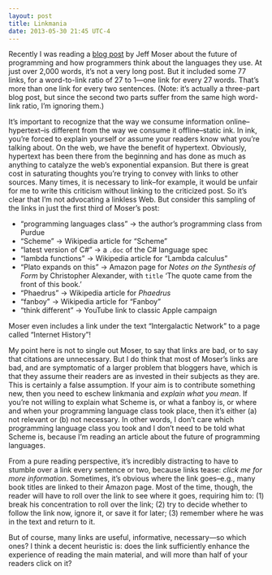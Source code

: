 ```yaml
---
layout: post
title: Linkmania
date: 2013-05-30 21:45 UTC-4
---
```


Recently I was reading a [blog post](http://www.moserware.com/2008/04/towards-moores-law-software-part-1-of-3.html) by Jeff Moser about the future of programming and how programmers think about the languages they use. At just over 2,000 words, it’s not a very long post. But it included some 77 links, for a word-to-link ratio of 27 to 1—one link for every 27 words. That’s more than one link for every two sentences. (Note: it’s actually a three-part blog post, but since the second two parts suffer from the same high word-link ratio, I’m ignoring them.)

It’s important to recognize that the way we consume information online–hypertext–is different from the way we consume it offline–static ink. In ink, you’re forced to explain yourself or assume your readers know what you’re talking about. On the web, we have the benefit of hypertext. Obviously, hypertext has been there from the beginning and has done as much as anything to catalyze the web’s exponential expansion. But there is great cost in saturating thoughts you’re trying to convey with links to other sources. Many times, it is necessary to link–for example, it would be unfair for me to write this criticism without linking to the criticized post. So it’s clear that I’m not advocating a linkless Web. But consider this sampling of the links in just the first third of Moser’s post:

* “programming languages class” -> the author’s programming class from Purdue
* “Scheme” -> Wikipedia article for “Scheme”
* “latest version of C#” -> a `.doc` of the C# language spec
* “lambda functions” -> Wikipedia article for “Lambda calculus”
* “Plato expands on this” -> Amazon page for *Notes on the Synthesis of Form* by Christopher Alexander, with `title` ‘The quote came from the front of this book.’
* “Phaedrus” -> Wikipedia article for *Phaedrus*
* “fanboy” -> Wikipedia article for “Fanboy”
* “think different” -> YouTube link to classic Apple campaign

Moser even includes a link under the text “Intergalactic Network” to a page called “Internet History”!

My point here is not to single out Moser, to say that links are bad, or to say that citations are unnecessary. But I do think that most of Moser’s links are bad, and are symptomatic of a larger problem that bloggers have, which is that they assume their readers are as invested in their subjects as they are. This is certainly a false assumption. If your aim is to contribute something new, then you need to eschew linkmania and *explain what you mean*. If you’re not willing to explain what Scheme is, or what a fanboy is, or where and when your programming language class took place, then it’s either (a) not relevant or (b) not necessary. In other words, I don’t care which programming language class you took and I don’t need to be told what Scheme is, because I’m reading an article about the future of programming languages.

From a pure reading perspective, it’s incredibly distracting to have to stumble over a link every sentence or two, because links tease: *click me for more information*. Sometimes, it’s obvious where the link goes–e.g., many book titles are linked to their Amazon page. Most of the time, though, the reader will have to roll over the link to see where it goes, requiring him to: (1) break his concentration to roll over the link; (2) try to decide whether to follow the link now, ignore it, or save it for later; (3) remember where he was in the text and return to it. 

But of course, many links are useful, informative, necessary—so which ones? I think a decent heuristic is: does the link sufficiently enhance the experience of reading the main material, and will more than half of your readers click on it?
